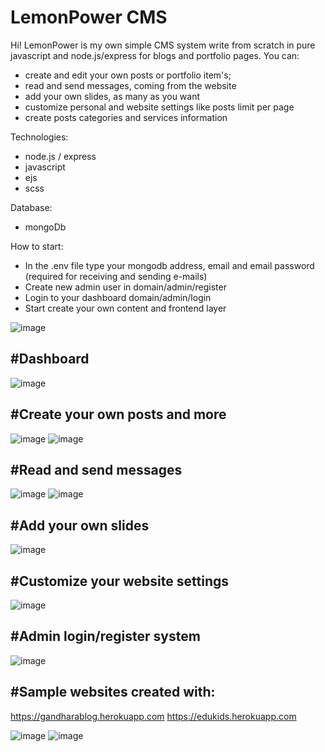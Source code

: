 # LemonPower CMS

Hi! LemonPower is my own simple CMS system write from scratch in pure javascript and node.js/express for blogs and portfolio pages.
You can:
- create and edit your own posts or portfolio item's;
- read and send messages, coming from the website
- add your own slides, as many as you want
- customize personal and website settings like posts limit per page
- create posts categories and services information

Technologies:
- node.js / express
- javascript
- ejs
- scss

Database:
- mongoDb

How to start:
- In the .env file type your mongodb address, email and email password (required for receiving and sending e-mails)
- Create new admin user in domain/admin/register
- Login to your dashboard domain/admin/login
- Start create your own content and frontend layer

![image](https://user-images.githubusercontent.com/76240710/162737057-5a44c3a4-efb4-49de-b62f-78cd9fd3a144.png)



<h2>#Dashboard</h2>

![image](https://user-images.githubusercontent.com/76240710/162731187-436272fd-b0de-46de-8afd-4c7a40363b29.png)

<h2>#Create your own posts and more</h2>

![image](https://user-images.githubusercontent.com/76240710/162731265-57a1ab11-3b86-4a48-87e9-4b3c33e9455a.png)
![image](https://user-images.githubusercontent.com/76240710/162732012-bdaba68f-c043-4918-82bb-23bb23320dc5.png)


<h2>#Read and send messages</h2>

![image](https://user-images.githubusercontent.com/76240710/162731322-dd932b7d-54ea-4bdd-a57e-0c454ddfc325.png)
![image](https://user-images.githubusercontent.com/76240710/162731402-487a1778-7ef8-4d99-9b1d-32cb941ee765.png)

<h2>#Add your own slides</h2>

![image](https://user-images.githubusercontent.com/76240710/162731503-74c201fe-d366-4af4-9928-33e0f813f7a9.png)

<h2>#Customize your website settings</h2>

![image](https://user-images.githubusercontent.com/76240710/162732526-7b5e7708-f229-4aff-842b-786860b5616b.png)

<h2>#Admin login/register system</h2>

![image](https://user-images.githubusercontent.com/76240710/162732630-34e252bf-253e-4424-8a15-b7ce6bb5abbd.png)



<h2>#Sample websites created with:</h2>

https://gandharablog.herokuapp.com
https://edukids.herokuapp.com

![image](https://user-images.githubusercontent.com/76240710/162733521-4d906473-728d-42fb-8dae-de09ed9b2475.png)
![image](https://user-images.githubusercontent.com/76240710/163673449-ea80b935-88cf-4eca-b926-f0679f5192ae.png)





